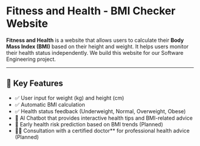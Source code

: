 # Fitness and Health - BMI Checker Website

**Fitness and Health** is a website that allows users to calculate their **Body Mass Index (BMI)** based on their height and weight. It helps users monitor their health status independently. We build this website for our Software Engineering project.

---

## 📌 Key Features

- ✅ User input for weight (kg) and height (cm)
- ✅ Automatic BMI calculation
- ✅ Health status feedback (Underweight, Normal, Overweight, Obese)
- 🤖 AI Chatbot that provides interactive health tips and BMI-related advice
- 🧠 Early health risk prediction based on BMI trends (Planned)
- 👨‍⚕️ Consultation with a certified doctor\*\* for professional health advice (Planned)
